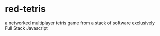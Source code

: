 # red-tetris
a networked multiplayer tetris game from a stack of software exclusively Full Stack Javascript
